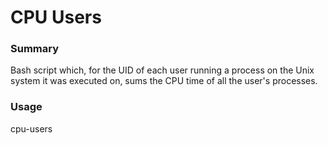 # CPU Users

### Summary
Bash script which, for the UID of each user running a process on the Unix system it was executed on, sums the CPU time of all the user's processes.

### Usage
cpu-users